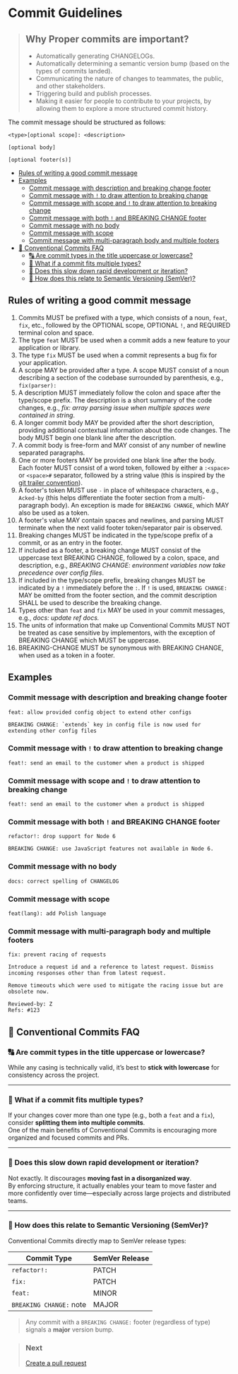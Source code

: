 
<!-- TOC --><a name="commit-guidelines"></a>
# Commit Guidelines

> ## Why Proper commits are important?
> - Automatically generating CHANGELOGs.
> - Automatically determining a semantic version bump (based on the types of commits landed).
> - Communicating the nature of changes to teammates, the public, and other stakeholders.
> - Triggering build and publish processes.
> - Making it easier for people to contribute to your projects, by allowing them to explore a more structured commit history.

The commit message should be structured as follows:

```
<type>[optional scope]: <description>

[optional body]

[optional footer(s)]
```


   * [Rules of writing a good commit message](#rules)
   * [Examples](#examples)
      + [Commit message with description and breaking change footer](#commit-message-with-description-and-breaking-change-footer)
      + [Commit message with `!` to draw attention to breaking change](#commit-message-with-to-draw-attention-to-breaking-change)
      + [Commit message with scope and `!` to draw attention to breaking change](#commit-message-with-scope-and-to-draw-attention-to-breaking-change)
      + [Commit message with both `!` and BREAKING CHANGE footer](#commit-message-with-both-and-breaking-change-footer)
      + [Commit message with no body](#commit-message-with-no-body)
      + [Commit message with scope](#commit-message-with-scope)
      + [Commit message with multi-paragraph body and multiple footers](#commit-message-with-multi-paragraph-body-and-multiple-footers)
   * [💬 Conventional Commits FAQ](#-conventional-commits-faq)
      + [🔠 Are commit types in the title uppercase or lowercase?](#-are-commit-types-in-the-title-uppercase-or-lowercase)
      + [🧩 What if a commit fits multiple types?](#-what-if-a-commit-fits-multiple-types)
      + [🚀 Does this slow down rapid development or iteration?](#-does-this-slow-down-rapid-development-or-iteration)
      + [🔁 How does this relate to Semantic Versioning (SemVer)?](#-how-does-this-relate-to-semantic-versioning-semver)

<!-- TOC end -->

<!-- TOC --><a name="rules"></a>
## Rules of writing a good commit message
1. Commits MUST be prefixed with a type, which consists of a noun, `feat`, `fix`, etc., followed
  by the OPTIONAL scope, OPTIONAL `!`, and REQUIRED terminal colon and space.
1. The type `feat` MUST be used when a commit adds a new feature to your application or library.
1. The type `fix` MUST be used when a commit represents a bug fix for your application.
1. A scope MAY be provided after a type. A scope MUST consist of a noun describing a
  section of the codebase surrounded by parenthesis, e.g., `fix(parser):`
1. A description MUST immediately follow the colon and space after the type/scope prefix.
The description is a short summary of the code changes, e.g., _fix: array parsing issue when multiple spaces were contained in string_.
1. A longer commit body MAY be provided after the short description, providing additional contextual information about the code changes. The body MUST begin one blank line after the description.
1. A commit body is free-form and MAY consist of any number of newline separated paragraphs.
1. One or more footers MAY be provided one blank line after the body. Each footer MUST consist of
 a word token, followed by either a `:<space>` or `<space>#` separator, followed by a string value (this is inspired by the
  [git trailer convention](https://git-scm.com/docs/git-interpret-trailers)).
1. A footer's token MUST use `-` in place of whitespace characters, e.g., `Acked-by` (this helps differentiate
  the footer section from a multi-paragraph body). An exception is made for `BREAKING CHANGE`, which MAY also be used as a token.
1. A footer's value MAY contain spaces and newlines, and parsing MUST terminate when the next valid footer
  token/separator pair is observed.
1. Breaking changes MUST be indicated in the type/scope prefix of a commit, or as an entry in the
  footer.
1. If included as a footer, a breaking change MUST consist of the uppercase text BREAKING CHANGE, followed by a colon, space, and description, e.g.,
_BREAKING CHANGE: environment variables now take precedence over config files_.
1. If included in the type/scope prefix, breaking changes MUST be indicated by a
  `!` immediately before the `:`. If `!` is used, `BREAKING CHANGE:` MAY be omitted from the footer section,
  and the commit description SHALL be used to describe the breaking change.
1. Types other than `feat` and `fix` MAY be used in your commit messages, e.g., _docs: update ref docs._
1. The units of information that make up Conventional Commits MUST NOT be treated as case sensitive by implementors, with the exception of BREAKING CHANGE which MUST be uppercase.
1. BREAKING-CHANGE MUST be synonymous with BREAKING CHANGE, when used as a token in a footer.

<!-- TOC --><a name="examples"></a>
## Examples

<!-- TOC --><a name="commit-message-with-description-and-breaking-change-footer"></a>
### Commit message with description and breaking change footer
```
feat: allow provided config object to extend other configs

BREAKING CHANGE: `extends` key in config file is now used for extending other config files
```

<!-- TOC --><a name="commit-message-with-to-draw-attention-to-breaking-change"></a>
### Commit message with `!` to draw attention to breaking change
```
feat!: send an email to the customer when a product is shipped
```

<!-- TOC --><a name="commit-message-with-scope-and-to-draw-attention-to-breaking-change"></a>
### Commit message with scope and `!` to draw attention to breaking change
```
feat!: send an email to the customer when a product is shipped
```

<!-- TOC --><a name="commit-message-with-both-and-breaking-change-footer"></a>
### Commit message with both `!` and BREAKING CHANGE footer
```
refactor!: drop support for Node 6

BREAKING CHANGE: use JavaScript features not available in Node 6.
```

<!-- TOC --><a name="commit-message-with-no-body"></a>
### Commit message with no body
```
docs: correct spelling of CHANGELOG
```

<!-- TOC --><a name="commit-message-with-scope"></a>
### Commit message with scope
```
feat(lang): add Polish language
```

<!-- TOC --><a name="commit-message-with-multi-paragraph-body-and-multiple-footers"></a>
### Commit message with multi-paragraph body and multiple footers
```
fix: prevent racing of requests

Introduce a request id and a reference to latest request. Dismiss
incoming responses other than from latest request.

Remove timeouts which were used to mitigate the racing issue but are
obsolete now.

Reviewed-by: Z
Refs: #123
```

<!-- TOC --><a name="-conventional-commits-faq"></a>
## 💬 Conventional Commits FAQ

<!-- TOC --><a name="-are-commit-types-in-the-title-uppercase-or-lowercase"></a>
### 🔠 Are commit types in the title uppercase or lowercase?

While any casing is technically valid, it’s best to **stick with lowercase** for consistency across the project.

---

<!-- TOC --><a name="-what-if-a-commit-fits-multiple-types"></a>
### 🧩 What if a commit fits multiple types?

If your changes cover more than one type (e.g., both a `feat` and a `fix`), consider **splitting them into multiple commits**.  
One of the main benefits of Conventional Commits is encouraging more organized and focused commits and PRs.

---

<!-- TOC --><a name="-does-this-slow-down-rapid-development-or-iteration"></a>
### 🚀 Does this slow down rapid development or iteration?

Not exactly. It discourages **moving fast in a disorganized way**.  
By enforcing structure, it actually enables your team to move faster and more confidently over time—especially across large projects and distributed teams.

---

<!-- TOC --><a name="-how-does-this-relate-to-semantic-versioning-semver"></a>
### 🔁 How does this relate to Semantic Versioning (SemVer)?

Conventional Commits directly map to SemVer release types:

| Commit Type             | SemVer Release |
|-------------------------|----------------|
| `refactor!:`            | PATCH          |
| `fix:`                  | PATCH          |
| `feat:`                 | MINOR          |
| `BREAKING CHANGE:` note | MAJOR          |

> Any commit with a `BREAKING CHANGE:` footer (regardless of type) signals a **major** version bump.


> ### Next
> [Create a pull request](./PULL_REQUEST.md)